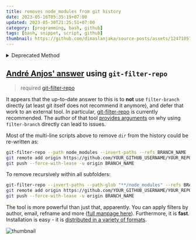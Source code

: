 ```yaml
---
title: removes node_modules from git history
date: 2023-05-16T05:35:19+07:00
updated: 2023-05-30T21:25:51+07:00
category: [programming, bash, github]
tags: [bash, snippet, script, github]
thumbnail: https://github.com/dimaslanjaka/source-posts/assets/12471057/40dd6736-8c54-4039-bce4-cbddd5984f82
---
```


<!-- https://stackoverflow.com/questions/10067848/remove-folder-and-its-contents-from-git-githubs-history/61544937#61544937 -->

<details>
  <summary>Deprecated Method</summary>
  
  ***WARNING**: git filter-branch is [no longer officially recommended](https://git-scm.com/docs/git-filter-branch#_warning). 

  The official recommendation is to use [git-filter-repo](https://github.com/newren/git-filter-repo/).

  see [André Anjos' answer for details](#Andre-Anjos’-answer)

  * * * * *

  If you are here to copy-paste code:

  This is an example which removes `node_modules` from history

  ```bash
  git filter-branch --tree-filter "rm -rf node_modules" --prune-empty HEAD
  git for-each-ref --format="%(refname)" refs/original/ | xargs -n 1 git update-ref -d
  echo node_modules/ >> .gitignore
  git add .gitignore
  git commit -m 'Removing node_modules from git history'
  git gc
  git push origin master --force

  ```

  **What git actually does:**

  The first line iterates through all references on the same tree (`--tree-filter`) as HEAD (your current branch), running the command `rm -rf node_modules`. This command deletes the node_modules folder (`-r`, without `-r`, `rm` won't delete folders), with no prompt given to the user (`-f`). The added `--prune-empty` deletes useless (not changing anything) commits recursively.

  The second line deletes the reference to that old branch.

  The rest of the commands are relatively straightforward.
</details>

## [André Anjos' answer](https://stackoverflow.com/posts/61544937/timeline) using `git-filter-repo`

> required [git-filter-repo](https://www.webmanajemen.com/2023/03/install-git-filter-repo.html)

It appears that the up-to-date answer to this is to **not** use `filter-branch` directly (at least git itself does not recommend it anymore), and defer that work to an external tool. In particular, [git-filter-repo](https://github.com/newren/git-filter-repo/) is currently recommended. The author of that tool [provides arguments](https://github.com/newren/git-filter-repo/#filter-branch) on why using `filter-branch` directly can lead to issues.

Most of the multi-line scripts above to remove `dir` from the history could be re-written as:

```bash
git-filter-repo --path node_modules --invert-paths --refs BRANCH_NAME
git remote add origin https://github.com/YOUR_GITHUB_USERNAME/YOUR_REPOSITORY_NAME
git push --force-with-lease -u origin BRANCH_NAME
```

To remove recursively within all subfolders:

```bash
git-filter-repo --invert-paths --path-glob "**/node_modules" --refs BRANCH_NAME
git remote add origin https://github.com/YOUR_GITHUB_USERNAME/YOUR_REPOSITORY_NAME
git push --force-with-lease -u origin BRANCH_NAME
```

The tool is more powerful than just that, apparently. You can apply filters by author, email, refname and more ([full manpage here](https://htmlpreview.github.io/?https://github.com/newren/git-filter-repo/blob/docs/html/git-filter-repo.html)). Furthermore, it is **fast**. Installation is easy - it is [distributed in a variety of formats](https://github.com/newren/git-filter-repo/blob/master/INSTALL.md).

![thumbnail](https://github.com/dimaslanjaka/source-posts/assets/12471057/40dd6736-8c54-4039-bce4-cbddd5984f82)
